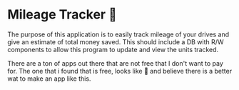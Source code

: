 # Mileage Tracker 🚗
The purpose of this application is to easily track mileage of your drives and give an estimate of total money saved.
This should include a DB with R/W components to allow this program to update and view the units tracked.

There are a ton of apps out there that are not free that I don't want to pay for. The one that i found that is free, looks like 💩 and believe there is a better wat to make an app like this.
